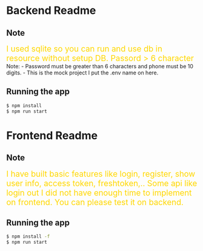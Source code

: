

# Backend Readme
## Note

<div style="color: #FFD700; font-size: 21px">I used sqlite so you can run and use db in resource without setup DB. Passord > 6 character</div>
Note:
- Password must be greater than 6 characters and phone must be 10 digits.
- This is the mock project I put the .env name on here.

## Running the app

```bash
$ npm install
$ npm run start
```



# Frontend Readme
## Note

<div style="color: #FFD700; font-size: 21px">I have built basic features like login, register, show user info, access token, freshtoken,..
Some api like login out I did not have enough time to implement on frontend. You can please test it on backend.</div>

## Running the app

```bash
$ npm install -f
$ npm run start
```


